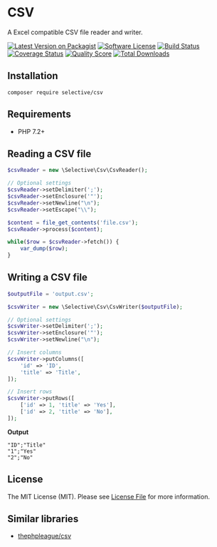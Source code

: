 # CSV

A Excel compatible CSV file reader and writer.

[![Latest Version on Packagist](https://img.shields.io/github/release/selective-php/csv.svg)](https://packagist.org/packages/selective/csv)
[![Software License](https://img.shields.io/badge/license-MIT-brightgreen.svg)](LICENSE.md)
[![Build Status](https://github.com/selective-php/csv/workflows/php/badge.svg)](https://github.com/selective-php/csv/actions)
[![Coverage Status](https://scrutinizer-ci.com/g/selective-php/csv/badges/coverage.png?b=master)](https://scrutinizer-ci.com/g/selective-php/csv/code-structure)
[![Quality Score](https://scrutinizer-ci.com/g/selective-php/csv/badges/quality-score.png?b=master)](https://scrutinizer-ci.com/g/selective-php/csv/?branch=master)
[![Total Downloads](https://img.shields.io/packagist/dt/selective/csv.svg)](https://packagist.org/packages/selective/csv/stats)

## Installation

```shell
composer require selective/csv
```

## Requirements

* PHP 7.2+

## Reading a CSV file

```php
$csvReader = new \Selective\Csv\CsvReader();

// Optional settings
$csvReader->setDelimiter(';');
$csvReader->setEnclosure('"');
$csvReader->setNewline("\n");
$csvReader->setEscape("\\");

$content = file_get_contents('file.csv');
$csvReader->process($content);

while($row = $csvReader->fetch()) {
    var_dump($row);
}
```

## Writing a CSV file

```php
$outputFile = 'output.csv';

$csvWriter = new \Selective\Csv\CsvWriter($outputFile);

// Optional settings
$csvWriter->setDelimiter(';');
$csvWriter->setEnclosure('"');
$csvWriter->setNewline("\n");

// Insert columns
$csvWriter->putColumns([
    'id' => 'ID',
    'title' => 'Title',
]);

// Insert rows
$csvWriter->putRows([
    ['id' => 1, 'title' => 'Yes'],
    ['id' => 2, 'title' => 'No'],
]);
```

**Output**

```csv
"ID";"Title"
"1";"Yes"
"2";"No"
```

## License

The MIT License (MIT). Please see [License File](LICENSE) for more information.

[PSR-1]: https://github.com/php-fig/fig-standards/blob/master/accepted/PSR-1-basic-coding-standard.md
[PSR-2]: https://github.com/php-fig/fig-standards/blob/master/accepted/PSR-2-coding-style-guide.md
[PSR-4]: https://github.com/php-fig/fig-standards/blob/master/accepted/PSR-4-autoloader.md

## Similar libraries

* [thephpleague/csv](https://github.com/thephpleague/csv)
